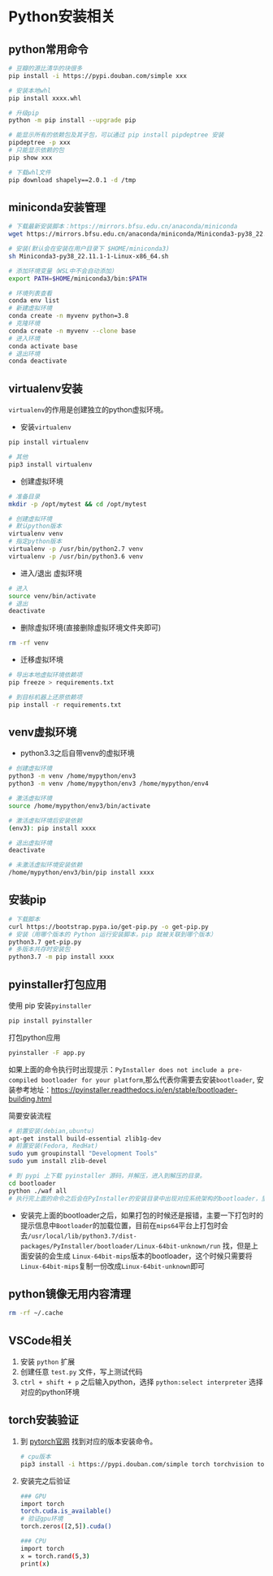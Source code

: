 # Python安装相关

## python常用命令

```bash
# 豆瓣的源比清华的块很多
pip install -i https://pypi.douban.com/simple xxx

# 安装本地whl
pip install xxxx.whl

# 升级pip
python -m pip install --upgrade pip

# 能显示所有的依赖包及其子包，可以通过 pip install pipdeptree 安装
pipdeptree -p xxx
# 只能显示依赖的包
pip show xxx

# 下载whl文件
pip download shapely==2.0.1 -d /tmp
```

## miniconda安装管理

```bash
# 下载最新安装脚本：https://mirrors.bfsu.edu.cn/anaconda/miniconda
wget https://mirrors.bfsu.edu.cn/anaconda/miniconda/Miniconda3-py38_22.11.1-1-Linux-x86_64.sh

# 安装(默认会在安装在用户目录下 $HOME/miniconda3)
sh Miniconda3-py38_22.11.1-1-Linux-x86_64.sh

# 添加环境变量（WSL中不会自动添加）
export PATH=$HOME/miniconda3/bin:$PATH

# 环境列表查看
conda env list
# 新建虚拟环境
conda create -n myvenv python=3.8
# 克隆环境
conda create -n myvenv --clone base
# 进入环境
conda activate base
# 退出环境
conda deactivate
```

## virtualenv安装

`virtualenv`的作用是创建独立的python虚拟环境。

* 安装`virtualenv`

```bash
pip install virtualenv

# 其他
pip3 install virtualenv
```

* 创建虚拟环境

```bash
# 准备目录
mkdir -p /opt/mytest && cd /opt/mytest

# 创建虚拟环境
# 默认python版本
virtualenv venv
# 指定python版本
virtualenv -p /usr/bin/python2.7 venv
virtualenv -p /usr/bin/python3.6 venv
```

* 进入/退出 虚拟环境

```bash
# 进入
source venv/bin/activate
# 退出
deactivate
```

* 删除虚拟环境(直接删除虚拟环境文件夹即可)

```bash
rm -rf venv
```

* 迁移虚拟环境

```bash
# 导出本地虚拟环境依赖项
pip freeze > requirements.txt

# 到目标机器上还原依赖项
pip install -r requirements.txt
```

## venv虚拟环境

* python3.3之后自带venv的虚拟环境

```bash
# 创建虚拟环境
python3 -m venv /home/mypython/env3
python3 -m venv /home/mypython/env3 /home/mypython/env4

# 激活虚拟环境
source /home/mypython/env3/bin/activate

# 激活虚拟环境后安装依赖
(env3): pip install xxxx

# 退出虚拟环境
deactivate

# 未激活虚拟环境安装依赖
/home/mypython/env3/bin/pip install xxxx
```

## 安装pip

```bash
# 下载脚本
curl https://bootstrap.pypa.io/get-pip.py -o get-pip.py
# 安装（用哪个版本的 Python 运行安装脚本，pip 就被关联到哪个版本）
python3.7 get-pip.py
# 多版本共存时安装包
python3.7 -m pip install xxxx
```

## pyinstaller打包应用

使用 pip 安装`pyinstaller`

```bash
pip install pyinstaller
```

打包python应用

```bash
pyinstaller -F app.py
```

如果上面的命令执行时出现提示：`PyInstaller does not include a pre-compiled bootloader for your platform`,那么代表你需要去安装`bootloader`, 安装参考地址：https://pyinstaller.readthedocs.io/en/stable/bootloader-building.html

简要安装流程

```bash
# 前置安装(debian,ubuntu)
apt-get install build-essential zlib1g-dev
# 前置安装(Fedora, RedHat)
sudo yum groupinstall "Development Tools"
sudo yum install zlib-devel

# 到 pypi 上下载 pyinstaller 源码，并解压，进入到解压的目录。
cd bootloader
python ./waf all
# 执行完上面的命令之后会在PyInstaller的安装目录中出现对应系统架构的bootloader，里面包含run，run_d
```

* 安装完上面的bootloader之后，如果打包的时候还是报错，主要一下打包时的提示信息中`Bootloader`的加载位置，目前在`mips64`平台上打包时会去`/usr/local/lib/python3.7/dist-packages/PyInstaller/bootloader/Linux-64bit-unknown/run` 找，但是上面安装的会生成 `Linux-64bit-mips`版本的bootloader，这个时候只需要将`Linux-64bit-mips`复制一份改成`Linux-64bit-unknown`即可

## python镜像无用内容清理

```bash
rm -rf ~/.cache
```

## VSCode相关

1. 安装 `python` 扩展
1. 创建任意 `test.py` 文件，写上测试代码
1. `ctrl + shift + p` 之后输入python，选择 `python:select interpreter` 选择对应的python环境

## torch安装验证

1. 到 [pytorch官网](https://pytorch.org/get-started/locally/#windows-prerequisites) 找到对应的版本安装命令。

    ```bash
    # cpu版本
    pip3 install -i https://pypi.douban.com/simple torch torchvision torchaudio
    ```

1. 安装完之后验证
    ```bash
    ### GPU
    import torch
    torch.cuda.is_available()
    # 验证gpu环境
    torch.zeros([2,5]).cuda()

    ### CPU
    import torch
    x = torch.rand(5,3)
    print(x)
    ```